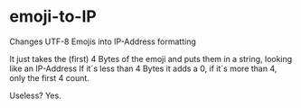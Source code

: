 # emoji-to-IP
Changes UTF-8 Emojis into IP-Address formatting

It just takes the (first) 4 Bytes of the emoji and puts them in a string, looking like an IP-Address
If it´s less than 4 Bytes it adds a 0, if it´s more than 4, only the first 4 count.

Useless? Yes.

